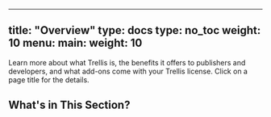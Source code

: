 
---
title: "Overview"
type: docs
type: no_toc
weight: 10
menu:
  main:
    weight: 10
---

Learn more about what Trellis is, the benefits it offers to publishers and developers, and what add-ons come with your Trellis license. Click on a page title for the details.

## What's in This Section?

